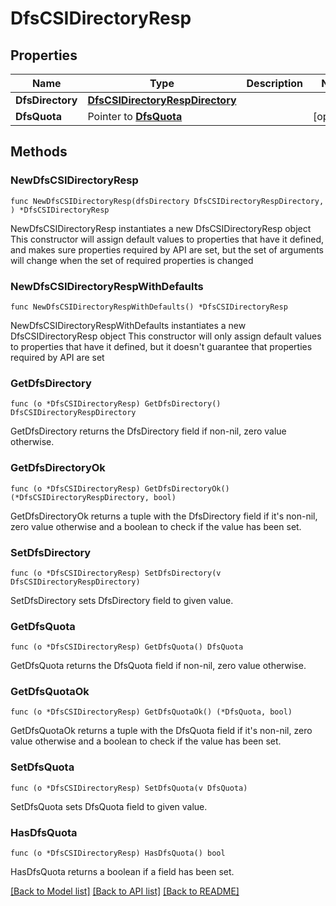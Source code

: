 # DfsCSIDirectoryResp

## Properties

Name | Type | Description | Notes
------------ | ------------- | ------------- | -------------
**DfsDirectory** | [**DfsCSIDirectoryRespDirectory**](DfsCSIDirectoryRespDirectory.md) |  | 
**DfsQuota** | Pointer to [**DfsQuota**](DfsQuota.md) |  | [optional] 

## Methods

### NewDfsCSIDirectoryResp

`func NewDfsCSIDirectoryResp(dfsDirectory DfsCSIDirectoryRespDirectory, ) *DfsCSIDirectoryResp`

NewDfsCSIDirectoryResp instantiates a new DfsCSIDirectoryResp object
This constructor will assign default values to properties that have it defined,
and makes sure properties required by API are set, but the set of arguments
will change when the set of required properties is changed

### NewDfsCSIDirectoryRespWithDefaults

`func NewDfsCSIDirectoryRespWithDefaults() *DfsCSIDirectoryResp`

NewDfsCSIDirectoryRespWithDefaults instantiates a new DfsCSIDirectoryResp object
This constructor will only assign default values to properties that have it defined,
but it doesn't guarantee that properties required by API are set

### GetDfsDirectory

`func (o *DfsCSIDirectoryResp) GetDfsDirectory() DfsCSIDirectoryRespDirectory`

GetDfsDirectory returns the DfsDirectory field if non-nil, zero value otherwise.

### GetDfsDirectoryOk

`func (o *DfsCSIDirectoryResp) GetDfsDirectoryOk() (*DfsCSIDirectoryRespDirectory, bool)`

GetDfsDirectoryOk returns a tuple with the DfsDirectory field if it's non-nil, zero value otherwise
and a boolean to check if the value has been set.

### SetDfsDirectory

`func (o *DfsCSIDirectoryResp) SetDfsDirectory(v DfsCSIDirectoryRespDirectory)`

SetDfsDirectory sets DfsDirectory field to given value.


### GetDfsQuota

`func (o *DfsCSIDirectoryResp) GetDfsQuota() DfsQuota`

GetDfsQuota returns the DfsQuota field if non-nil, zero value otherwise.

### GetDfsQuotaOk

`func (o *DfsCSIDirectoryResp) GetDfsQuotaOk() (*DfsQuota, bool)`

GetDfsQuotaOk returns a tuple with the DfsQuota field if it's non-nil, zero value otherwise
and a boolean to check if the value has been set.

### SetDfsQuota

`func (o *DfsCSIDirectoryResp) SetDfsQuota(v DfsQuota)`

SetDfsQuota sets DfsQuota field to given value.

### HasDfsQuota

`func (o *DfsCSIDirectoryResp) HasDfsQuota() bool`

HasDfsQuota returns a boolean if a field has been set.


[[Back to Model list]](../README.md#documentation-for-models) [[Back to API list]](../README.md#documentation-for-api-endpoints) [[Back to README]](../README.md)


